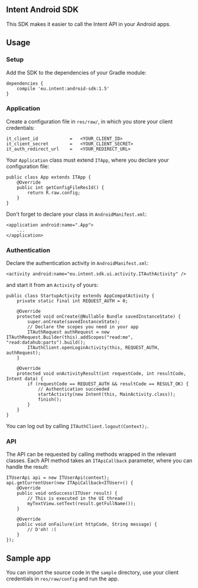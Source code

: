 Intent Android SDK
------------------

This SDK makes it easier to call the Intent API in your Android apps.

Usage
-----

### Setup

Add the SDK to the dependencies of your Gradle module:

```
dependencies {
    compile 'eu.intent:android-sdk:1.5'
}
```

### Application

Create a configuration file in `res/raw/`, in which you store your client credentials:

```
it_client_id            =   <YOUR_CLIENT_ID>
it_client_secret        =   <YOUR_CLIENT_SECRET>
it_auth_redirect_url    =   <YOUR_REDIRECT_URL>
```

Your `Application` class must extend `ITApp`, where you declare your configuration file:

```
public class App extends ITApp {
    @Override
    public int getConfigFileResId() {
        return R.raw.config;
    }
}
```

Don't forget to declare your class in `AndroidManifest.xml`:

```
<application android:name=".App">
    ...
</application>
```

### Authentication

Declare the authentication activity in `AndroidManifest.xml`:

```
<activity android:name="eu.intent.sdk.ui.activity.ITAuthActivity" />
```
and start it from an `Activity` of yours:

```
public class StartupActivity extends AppCompatActivity {
    private static final int REQUEST_AUTH = 0;

    @Override
    protected void onCreate(@Nullable Bundle savedInstanceState) {
        super.onCreate(savedInstanceState);
        // Declare the scopes you need in your app
        ITAuthRequest authRequest = new ITAuthRequest.Builder(this).addScopes("read:me", "read:datahub:parts").build();
        ITAuthClient.openLoginActivity(this, REQUEST_AUTH, authRequest);
    }

    @Override
    protected void onActivityResult(int requestCode, int resultCode, Intent data) {
        if (requestCode == REQUEST_AUTH && resultCode == RESULT_OK) {
            // Authentication succeeded
            startActivity(new Intent(this, MainActivity.class));
            finish();
        }
    }
}
```

You can log out by calling `ITAuthClient.logout(Context);`.

### API

The API can be requested by calling methods wrapped in the relevant classes. Each API method takes an `ITApiCallback` parameter, where you can handle the result:

```
ITUserApi api = new ITUserApi(context);
api.getCurrentUser(new ITApiCallback<ITUser>() {
    @Override
    public void onSuccess(ITUser result) {
    	// This is executed in the UI thread
        myTextView.setText(result.getFullName());
    }

    @Override
    public void onFailure(int httpCode, String message) {
        // D'oh! :(
    }
});
```

Sample app
----------

You can import the source code in the `sample` directory, use your client credentials in `res/raw/config` and run the app.
